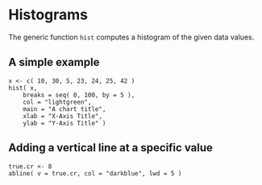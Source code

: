 # Histograms

The generic function `hist` computes a histogram of the given data values.

## A simple example

```
x <- c( 10, 30, 5, 23, 24, 25, 42 )
hist( x, 
	breaks = seq( 0, 100, by = 5 ), 
	col = "lightgreen", 
	main = "A chart title",
	xlab = "X-Axis Title", 
	ylab = "Y-Axis Title" )
```

## Adding a vertical line at a specific value

```
true.cr <- 8
abline( v = true.cr, col = "darkblue", lwd = 5 )
```
